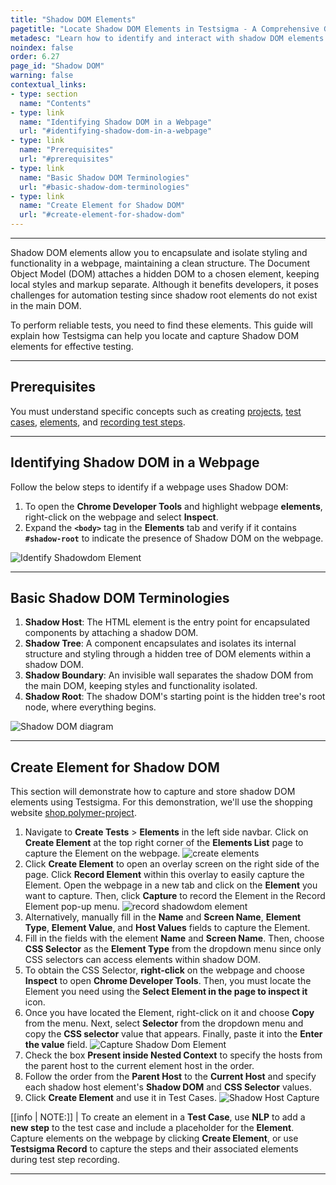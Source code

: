 ```yaml
---
title: "Shadow DOM Elements"
pagetitle: "Locate Shadow DOM Elements in Testsigma - A Comprehensive Guide"
metadesc: "Learn how to identify and interact with shadow DOM elements in Testsigma. Follow step-by-step instructions to perform effective testing on webpages that use shadow DOM."
noindex: false
order: 6.27
page_id: "Shadow DOM"
warning: false
contextual_links:
- type: section
  name: "Contents"
- type: link
  name: "Identifying Shadow DOM in a Webpage"
  url: "#identifying-shadow-dom-in-a-webpage"
- type: link
  name: "Prerequisites"
  url: "#prerequisites"
- type: link
  name: "Basic Shadow DOM Terminologies"
  url: "#basic-shadow-dom-terminologies"  
- type: link
  name: "Create Element for Shadow DOM"
  url: "#create-element-for-shadow-dom"
---
```


---

Shadow DOM elements allow you to encapsulate and isolate styling and functionality in a webpage, maintaining a clean structure. The Document Object Model (DOM) attaches a hidden DOM to a chosen element, keeping local styles and markup separate. Although it benefits developers, it poses challenges for automation testing since shadow root elements do not exist in the main DOM. 

To perform reliable tests, you need to find these elements. This guide will explain how Testsigma can help you locate and capture Shadow DOM elements for effective testing.

---

## **Prerequisites**

You must understand specific concepts such as creating [projects](https://testsigma.com/docs/projects/overview/), [test cases](https://testsigma.com/docs/test-cases/manage/add-edit-delete/), [elements](https://testsigma.com/docs/elements/overview/), and [recording test steps](https://testsigma.com/docs/test-cases/create-test-steps/overview/#creating-test-steps-using-test-recorder).

---

## **Identifying Shadow DOM in a Webpage**

Follow the below steps to identify if a webpage uses Shadow DOM:

1. To open the **Chrome Developer Tools** and highlight webpage **elements**, right-click on the webpage and select **Inspect**.
2. Expand the **`<body>`** tag in the **Elements** tab and verify if it contains **`#shadow-root`** to indicate the presence of Shadow DOM on the webpage.

![Identify Shadowdom Element](https://s3.amazonaws.com/static-docs.testsigma.com/new_images/projects/applications/identify_shadowdom.png)

---

## **Basic Shadow DOM Terminologies**

1. **Shadow Host**: The HTML element is the entry point for encapsulated components by attaching a shadow DOM.
2. **Shadow Tree**: A component encapsulates and isolates its internal structure and styling through a hidden tree of DOM elements within a shadow DOM.
3. **Shadow Boundary**: An invisible wall separates the shadow DOM from the main DOM, keeping styles and functionality isolated.
4. **Shadow Root**: The shadow DOM's starting point is the hidden tree's root node, where everything begins. 

![Shadow DOM diagram](https://s3.amazonaws.com/static-docs.testsigma.com/new_images/projects/applications/basic_shadowdom.png)

---

## **Create Element for Shadow DOM**

This section will demonstrate how to capture and store shadow DOM elements using Testsigma. For this demonstration, we'll use the shopping website [shop.polymer-project](https://shop.polymer-project.org/).

1. Navigate to **Create Tests** > **Elements** in the left side navbar. Click on **Create Element** at the top right corner of the **Elements List** page to capture the Element on the webpage. ![create elements](https://s3.amazonaws.com/static-docs.testsigma.com/new_images/projects/applications/elementstab_shadowdom.png)
2. Click **Create Element** to open an overlay screen on the right side of the page. Click **Record Element** within this overlay to easily capture the Element. Open the webpage in a new tab and click on the **Element** you want to capture. Then, click **Capture** to record the Element in the Record Element pop-up menu. ![record shadowdom element](https://s3.amazonaws.com/static-docs.testsigma.com/new_images/projects/applications/record_element_shadowdom.gif)
3. Alternatively, manually fill in the **Name** and **Screen Name**, **Element Type**, **Element Value**, and **Host Values** fields to capture the Element.
4. Fill in the fields with the element **Name** and **Screen Name**. Then, choose **CSS Selector** as the **Element Type** from the dropdown menu since only CSS selectors can access elements within shadow DOM.
5. To obtain the CSS Selector, **right-click** on the webpage and choose **Inspect** to open **Chrome Developer Tools**. Then, you must locate the Element you need using the **Select Element in the page to inspect it** icon. 
6. Once you have located the Element, right-click on it and choose **Copy** from the menu. Next, select **Selector** from the dropdown menu and copy the **CSS selector** value that appears. Finally, paste it into the **Enter the value** field. ![Capture Shadow Dom Element](https://s3.amazonaws.com/static-docs.testsigma.com/new_images/projects/applications/captureelement_shadowdom.gif)
7. Check the box **Present inside Nested Context** to specify the hosts from the parent host to the current element host in the order.
8. Follow the order from the **Parent Host** to the **Current Host** and specify each shadow host element's **Shadow DOM** and **CSS Selector** values.
9. Click **Create Element** and use it in Test Cases. ![Shadow Host Capture](https://s3.amazonaws.com/static-docs.testsigma.com/new_images/projects/applications/hostcapture_shadowdom.gif)

[[info | NOTE:]]
| To create an element in a **Test Case**, use **NLP** to add a **new step** to the test case and include a placeholder for the **Element**. Capture elements on the webpage by clicking **Create Element**, or use **Testsigma Record** to capture the steps and their associated elements during test step recording.

---
